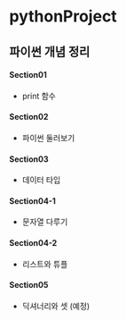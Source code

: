 # pythonProject

## 파이썬 개념 정리

#### Section01
- print 함수  


#### Section02
- 파이썬 둘러보기  


#### Section03
- 데이터 타입  


#### Section04-1
- 문자열 다루기  


#### Section04-2
- 리스트와 튜플  


#### Section05
- 딕셔너리와 셋 (예정)  


